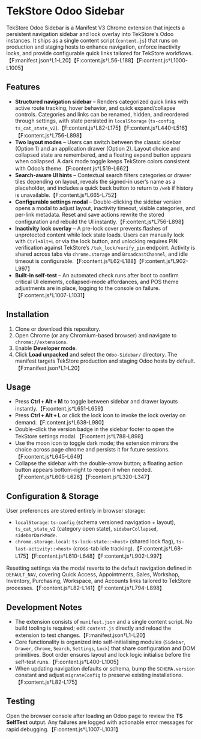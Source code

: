 # TekStore Odoo Sidebar

TekStore Odoo Sidebar is a Manifest V3 Chrome extension that injects a persistent navigation sidebar and lock overlay into TekStore's Odoo instances. It ships as a single content script (`content.js`) that runs on production and staging hosts to enhance navigation, enforce inactivity locks, and provide configurable quick links tailored for TekStore workflows.【F:manifest.json†L1-L20】【F:content.js†L56-L188】【F:content.js†L1000-L1005】

## Features
- **Structured navigation sidebar** – Renders categorized quick links with active route tracking, hover behavior, and quick expand/collapse controls. Categories and links can be renamed, hidden, and reordered through settings, with state persisted in `localStorage` (`ts-config`, `ts_cat_state_v2`).【F:content.js†L82-L175】【F:content.js†L440-L516】【F:content.js†L756-L898】
- **Two layout modes** – Users can switch between the classic sidebar (Option 1) and an application drawer (Option 2). Layout choice and collapsed state are remembered, and a floating expand button appears when collapsed. A dark mode toggle keeps TekStore colors consistent with Odoo’s theme.【F:content.js†L519-L662】
- **Search-aware UI hints** – Contextual search filters categories or drawer tiles depending on layout, reveals the signed-in user’s name as a placeholder, and includes a quick back button to return to `/web` if history is unavailable.【F:content.js†L665-L752】
- **Configurable settings modal** – Double-clicking the sidebar version opens a modal to adjust layout, inactivity timeout, visible categories, and per-link metadata. Reset and save actions rewrite the stored configuration and rebuild the UI instantly.【F:content.js†L756-L898】
- **Inactivity lock overlay** – A pre-lock cover prevents flashes of unprotected content while lock state loads. Users can manually lock with `Ctrl+Alt+L` or via the lock button, and unlocking requires PIN verification against TekStore’s `/tek_lock/verify_pin` endpoint. Activity is shared across tabs via `chrome.storage` and `BroadcastChannel`, and idle timeout is configurable.【F:content.js†L62-L188】【F:content.js†L902-L997】
- **Built-in self-test** – An automated check runs after boot to confirm critical UI elements, collapsed-mode affordances, and POS theme adjustments are in place, logging to the console on failure.【F:content.js†L1007-L1031】

## Installation
1. Clone or download this repository.
2. Open Chrome (or any Chromium-based browser) and navigate to `chrome://extensions`.
3. Enable **Developer mode**.
4. Click **Load unpacked** and select the `Odoo-Sidebar/` directory. The manifest targets TekStore production and staging Odoo hosts by default.【F:manifest.json†L1-L20】

## Usage
- Press **Ctrl + Alt + M** to toggle between sidebar and drawer layouts instantly.【F:content.js†L651-L659】
- Press **Ctrl + Alt + L** or click the lock icon to invoke the lock overlay on demand.【F:content.js†L638-L980】
- Double-click the version badge in the sidebar footer to open the TekStore settings modal.【F:content.js†L788-L898】
- Use the moon icon to toggle dark mode; the extension mirrors the choice across page chrome and persists it for future sessions.【F:content.js†L645-L649】
- Collapse the sidebar with the double-arrow button; a floating action button appears bottom-right to reopen it when needed.【F:content.js†L608-L626】【F:content.js†L320-L347】

## Configuration & Storage
User preferences are stored entirely in browser storage:
- `localStorage`: `ts-config` (schema versioned navigation + layout), `ts_cat_state_v2` (category open state), `sidebarCollapsed`, `sidebarDarkMode`.
- `chrome.storage.local`: `ts-lock-state::<host>` (shared lock flag), `ts-last-activity::<host>` (cross-tab idle tracking).【F:content.js†L68-L175】【F:content.js†L610-L648】【F:content.js†L902-L997】

Resetting settings via the modal reverts to the default navigation defined in `DEFAULT_NAV`, covering Quick Access, Appointments, Sales, Workshop, Inventory, Purchasing, Workspace, and Accounts links tailored to TekStore processes.【F:content.js†L82-L141】【F:content.js†L794-L898】

## Development Notes
- The extension consists of `manifest.json` and a single content script. No build tooling is required; edit `content.js` directly and reload the extension to test changes.【F:manifest.json†L1-L20】
- Core functionality is organized into self-initialising modules (`Sidebar`, `Drawer`, `Chrome`, `Search`, `Settings`, `Lock`) that share configuration and DOM primitives. Boot order ensures layout and lock logic initialise before the self-test runs.【F:content.js†L400-L1005】
- When updating navigation defaults or schema, bump the `SCHEMA.version` constant and adjust `migrateConfig` to preserve existing installations.【F:content.js†L82-L175】

## Testing
Open the browser console after loading an Odoo page to review the **TS SelfTest** output. Any failures are logged with actionable error messages for rapid debugging.【F:content.js†L1007-L1031】
